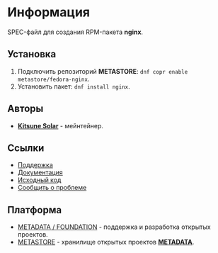 # Информация

SPEC-файл для создания RPM-пакета **nginx**.

## Установка

1. Подключить репозиторий **METASTORE**: `dnf copr enable metastore/fedora-nginx`.
2. Установить пакет: `dnf install nginx`.

## Авторы

- [**Kitsune Solar**](https://kitsune.solar/) - мейнтейнер.

## Ссылки

- [Поддержка](https://sysadmins.community/)
- [Документация](https://sysadmins.wiki/)
- [Исходный код](https://github.com/factory-02/fedora-nginx)
- [Сообщить о проблеме](https://github.com/factory-02/fedora-nginx/issues)

## Платформа

- [METADATA / FOUNDATION](https://metadata.foundation/) - поддержка и разработка открытых проектов.
- [METASTORE](https://metastore.pro/) - хранилище открытых проектов [**METADATA**](https://metadata.foundation/).
